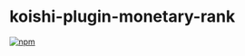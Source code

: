 # koishi-plugin-monetary-rank

[![npm](https://img.shields.io/npm/v/koishi-plugin-monetary-rank?style=flat-square)](https://www.npmjs.com/package/koishi-plugin-monetary-rank)



